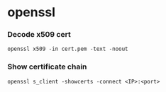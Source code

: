 # openssl

### Decode x509 cert

```
openssl x509 -in cert.pem -text -noout
```

### Show certificate chain

```
openssl s_client -showcerts -connect <IP>:<port>
```
